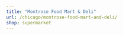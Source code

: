 ```yaml
---
title: "Montrose Food Mart & Deli"
url: /chicago/montrose-food-mart-and-deli/
shop: supermarket
---
```

